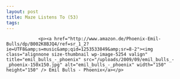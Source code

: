 ```yaml
---
layout: post
title: Maze Listens To (53)
tags:
---
```



                <p><a href="http://www.amazon.de/Phoenix-Emil-Bulls/dp/B002K8BJQ4/ref=sr_1_2?ie=UTF8&amp;s=music&amp;qid=1253533849&amp;sr=8-2"><img class="alignnone size-thumbnail wp-image-5254 valign" title="emil_bulls_-_phoenix" src="/uploads/2009/09/emil_bulls_-_phoenix-150x150.jpg" alt="emil_bulls_-_phoenix" width="150" height="150" /> Emil Bulls - Phoenix</a></p>
